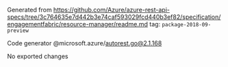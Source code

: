 Generated from https://github.com/Azure/azure-rest-api-specs/tree/3c764635e7d442b3e74caf593029fcd440b3ef82/specification/engagementfabric/resource-manager/readme.md tag: `package-2018-09-preview`

Code generator @microsoft.azure/autorest.go@2.1.168

No exported changes